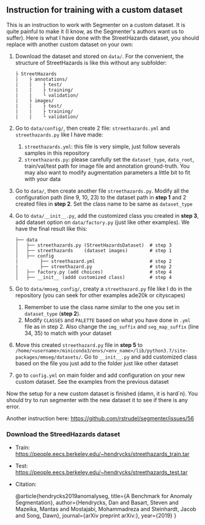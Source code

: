 ## Instruction for training with a custom dataset

This is an instruction to work with Segmenter on a custom dataset. It is quite painful to make it (I know, as the Segmenter's authors want us to suffer). Here is what I have done with the StreetHazards dataset, you should replace with another custom dataset on your own:

1. Download the dataset and stored on `data/`. For the convenient, the structure of StreetHazards is like this without any subfolder:

       ├ StreetHazards
       |    ├ annotations/
       |    |    ├ test/
       |    |    ├ training/
       |    |    └ validation/
       |    ├ images/
       |    |    ├ test/
       |    |    ├ training/
       |    |    └ validation/

2. Go to `data/config/`, then create 2 file: `streethazards.yml` and `streethazards.py` like I have made:
   1. `streethazards.yml`: this file is very simple, just follow severals samples in this repository
   2. `streethazards.py`: please carefully set the `dataset_type`, `data_root`, train/val/test path for image file and annotation ground-truth. You may also want to modify augmentation parameters a little bit to fit with your data
3. Go to `data/`, then create another file `streethazards.py`. Modify all the configuration path (line 9, 10, 23) to the dataset path in **step 1** and 2 created files in **step 2**. Set the class name to be same as `dataset_type`
4.  Go to `data/__init__.py`, add the customized class you created in **step 3**, add dataset option on `data/factory.py` (just like other examples). We have the final result like this:

        ├── data
        │   ├── streethazards.py (StreetHazardsDataset)  # step 3
        │   ├── streethazards    (dataset images)        # step 1
        │   ├── config
        |        ├── streethazard.yml                    # step 2 
        |        ├── streethazard.py                     # step 2
        │   ├── factory.py (add choices)                 # step 4
        │   ├── __init__ (addd customized class)         # step 4
5. Go to `data/mmseg_config/`, creaty a `streethazard.py` file like I do in the repository (you can seek for other examples ade20k or cityscapes)
   1. Remember to use the class name similar to the one you set in `dataset_type` (**step 2**). 
   2. Modify `CLASSES` and `PALETTE` based on what you have done in `.yml` file as in step 2. Also change the `img_suffix` and `seg_map_suffix` (line 34, 35) to match with your dataset
6. Move this created `streethazard.py` file in **step 5** to `/home/<username>/miniconda3/envs/<env_name>/lib/python3.7/site-packages/mmseg/datasets/`. Go to `__init__.py` and add customized class based on the file you just add to the folder just like other dataset
7. go to `config.yml` on main folder and add configuration on your new custom dataset. See the examples from the previous dataset

Now the setup for a new custom dataset is finished (damn, it is hard`n). You should try to run segmenter with the new dataset it to see if there is any error.

Another instruction here: https://github.com/rstrudel/segmenter/issues/56

### Download the StreedHazards dataset
 
+ Train: https://people.eecs.berkeley.edu/~hendrycks/streethazards_train.tar  
+ Test:  https://people.eecs.berkeley.edu/~hendrycks/streethazards_test.tar
+ Citation:

    @article{hendrycks2019anomalyseg,
      title={A Benchmark for Anomaly Segmentation},
      author={Hendrycks, Dan and Basart, Steven and Mazeika, Mantas and Mostajabi, Mohammadreza and Steinhardt, Jacob and Song, Dawn},
      journal={arXiv preprint arXiv:},
      year={2019}
    }